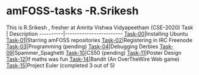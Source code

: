 # amFOSS-tasks -R.Srikesh
This is R.Srikesh , fresher at Amrita Vishwa Vidyapeetham (CSE-2020)
Task      |       Description
----------|------------------------
[Task-00](https://github.com/srikesh316/amfoss-tasks/tree/master/Task-0)|Installing Ubuntu
[Task-01](https://github.com/srikesh316/amfoss-tasks/tree/master/task-1)|Starring amFOSS repositories
[Task-02](https://github.com/srikesh316/amfoss-tasks/tree/master/task-2)|Registering in IRC Freenode
[Task-03](https://github.com/r-srikesh/amfoss-tasks/tree/master/task-3)|Programming (pending)
[Task-04](https://github.com/r-srikesh/amfoss-tasks/tree/master/task-4)|Debugging Derbies
[Task-09](https://github.com/r-srikesh/amfoss-tasks/tree/master/task-9)|Spammer_Spaghetti
[Task-10](https://github.com/srikesh316/amfoss-tasks/tree/master/task-10)|CS50 (pending)
[Task-11](https://github.com/srikesh316/amfoss-tasks/tree/master/task-11)|Poster Design
[Task-12](https://github.com/r-srikesh/amfoss-tasks/tree/master/task-12)|If maths was fun
[Task-14](https://github.com/srikesh316/amfoss-tasks/tree/master/task-14)|Bandit (An OverTheWire Web game)
[Task-15](https://github.com/r-srikesh/amfoss-tasks/tree/master/task-15)|Project Euler (completed 3 out of 5)


